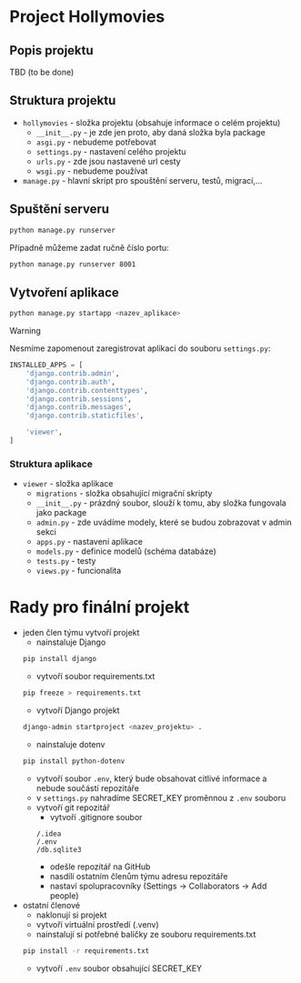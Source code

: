 # Project Hollymovies

## Popis projektu 
TBD (to be done)

## Struktura projektu
- `hollymovies` - složka projektu (obsahuje informace o celém projektu)
  - `__init__.py` - je zde jen proto, aby daná složka byla package
  - `asgi.py` - nebudeme potřebovat
  - `settings.py` - nastavení celého projektu
  - `urls.py` - zde jsou nastavené url cesty
  - `wsgi.py` - nebudeme používat
- `manage.py` - hlavní skript pro spouštění serveru, testů, migrací,... 

## Spuštění serveru
```bash
python manage.py runserver
```

Případně můžeme zadat ručně číslo portu:
```bash
python manage.py runserver 8001
```

## Vytvoření aplikace
```bash
python manage.py startapp <nazev_aplikace>
```

> [!WARNING]
> Nesmíme zapomenout zaregistrovat aplikaci do souboru `settings.py`:
> ```python
> INSTALLED_APPS = [
>     'django.contrib.admin',
>     'django.contrib.auth',
>     'django.contrib.contenttypes',
>     'django.contrib.sessions',
>     'django.contrib.messages',
>     'django.contrib.staticfiles',
> 
>     'viewer',
> ]
> ```
 
### Struktura aplikace
- `viewer` - složka aplikace
  - `migrations` - složka obsahující migrační skripty
  - `__init__.py` - prázdný soubor, slouží k tomu, aby složka fungovala jako package
  - `admin.py` - zde uvádíme modely, které se budou zobrazovat v admin sekci
  - `apps.py` - nastavení aplikace
  - `models.py` - definice modelů (schéma databáze)
  - `tests.py` - testy
  - `views.py` - funcionalita

# Rady pro finální projekt
- jeden člen týmu vytvoří projekt
  - nainstaluje Django
  ```bash
  pip install django  
  ```
  - vytvoří soubor requirements.txt
  ```bash
  pip freeze > requirements.txt 
  ```
  - vytvoří Django projekt
  ```bash
  django-admin startproject <nazev_projektu> .
  ```
  - nainstaluje dotenv
  ```bash
  pip install python-dotenv
  ```
  - vytvoří soubor `.env`, který bude obsahovat citlivé informace a nebude součástí repozitáře
  - v `settings.py` nahradíme SECRET_KEY proměnnou z `.env` souboru 
  - vytvoří git repozitář
    - vytvoří .gitignore soubor
    ```git
    /.idea
    /.env
    /db.sqlite3
    ```
    - odešle repozitář na GitHub
    - nasdílí ostatním členům týmu adresu repozitáře
    - nastaví spolupracovníky (Settings -> Collaborators -> Add people)
- ostatní členové
  - naklonují si projekt
  - vytvoří virtuální prostředí (.venv)
  - nainstalují si potřebné balíčky ze souboru requirements.txt
  ```bash
  pip install -r requirements.txt 
  ```
  - vytvoří `.env` soubor obsahující SECRET_KEY